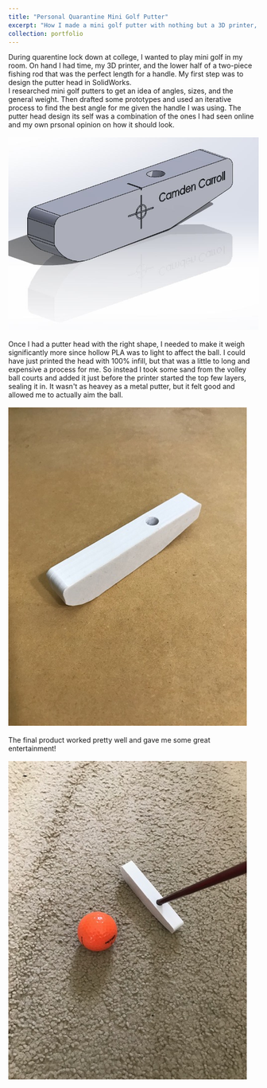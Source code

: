 ```yaml
---
title: "Personal Quarantine Mini Golf Putter"
excerpt: "How I made a mini golf putter with nothing but a 3D printer, sand, and a fishing pole.<br/><img src='/images/PutterHead.JPG'>"
collection: portfolio
---
```


During quarentine lock down at college, I wanted to play mini golf in my room. On hand I had time, my 3D printer, and the lower half of a two-piece fishing rod that was the perfect length for a handle. My first step was to design the putter head in SolidWorks.
<br/>
I researched mini golf putters to get an idea of angles, sizes, and the general weight. Then drafted some prototypes and used an iterative process to find the best angle for me given the handle I was using. The putter head design its self was a combination of the ones I had seen online and my own prsonal opinion on how it should look.
<br/><br/>
<img src='/images/PutterHead.JPG'>
<br/><br/>
Once I had a putter head with the right shape, I needed to make it weigh significantly more since hollow PLA was to light to affect the ball. I could have just printed the head with 100% infill, but that was a little to long and expensive a process for me. So instead I took some sand from the volley ball courts and added it just before the printer started the top few layers, sealing it in. It wasn't as heavey as a metal putter, but it felt good and allowed me to actually aim the ball.
<br/><br/>
<img src='/images/PutterHead1.jpg'>
<br/><br/>
The final product worked pretty well and gave me some great entertainment!
<br/><br/>
<img src='/images/PutterWorking.jpg'>
